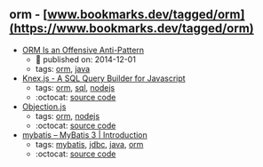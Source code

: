 orm - [www.bookmarks.dev/tagged/orm](https://www.bookmarks.dev/tagged/orm)
---
* [ORM Is an Offensive Anti-Pattern ](https://www.yegor256.com/2014/12/01/orm-offensive-anti-pattern.html)
    * :calendar: published on: 2014-12-01
    * tags: [orm](../tagged/orm.md), [java](../tagged/java.md)
* [Knex.js - A SQL Query Builder for Javascript](http://knexjs.org/)
    * tags: [orm](../tagged/orm.md), [sql](../tagged/sql.md), [nodejs](../tagged/nodejs.md)
    * :octocat: [source code](https://github.com/tgriesser/knex)
* [Objection.js](http://vincit.github.io/objection.js/)
    * tags: [orm](../tagged/orm.md), [nodejs](../tagged/nodejs.md)
    * :octocat: [source code](https://github.com/Vincit/objection.js)
* [mybatis – MyBatis 3 | Introduction](http://www.mybatis.org/mybatis-3/)
    * tags: [mybatis](../tagged/mybatis.md), [jdbc](../tagged/jdbc.md), [java](../tagged/java.md), [orm](../tagged/orm.md)
    * :octocat: [source code](https://github.com/mybatis/mybatis-3)
